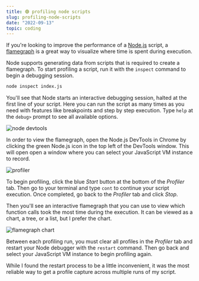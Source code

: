 ```yaml
---
title: 🟢 profiling node scripts
slug: profiling-node-scripts
date: "2022-09-13"
topic: coding
---
```


If you're looking to improve the performance of a [Node.js][node] script, a [flamegraph][flamegraph] is a great way to visualize where time is spent during execution.

Node supports generating data from scripts that is required to create a flamegraph. To start profiling a script, run it with the `inspect` command to begin a debugging session.

```bash
node inspect index.js
```

You'll see that Node starts an interactive debugging session, halted at the first line of your script. Here you can run the script as many times as you need with features like breakpoints and step by step execution. Type `help` at the `debug>` prompt to see all available options.

![node devtools][node-devtools]

In order to view the flamegraph, open the Node.js DevTools in Chrome by clicking the green Node.js icon in the top left of the DevTools window. This will open open a window where you can select your JavaScript VM instance to record.

![profiler][profiler]

To begin profiling, click the blue _Start_ button at the bottom of the _Profiler_ tab. Then go to your terminal and type `cont` to continue your script execution. Once completed, go back to the _Profiler_ tab and click _Stop_.

Then you'll see an interactive flamegraph that you can use to view which function calls took the most time during the execution. It can be viewed as a chart, a tree, or a list, but I prefer the chart.

![flamegraph chart][flamegraph-chart]

Between each profiling run, you must clear all profiles in the _Profiler_ tab and restart your Node debugger with the `restart` command. Then go back and select your JavaScript VM instance to begin profiling again.

While I found the restart process to be a little inconvenient, it was the most reliable way to get a profile capture across multiple runs of my script.

[node]: https://nodejs.org
[flamegraph]: https://brendangregg.com/flamegraphs.html
[node-devtools]: https://res.cloudinary.com/bradgarropy/image/upload/f_auto,q_auto/bradgarropy.com/posts/node-devtools.png
[profiler]: https://res.cloudinary.com/bradgarropy/image/upload/f_auto,q_auto/bradgarropy.com/posts/profiler.png
[flamegraph-chart]: https://res.cloudinary.com/bradgarropy/image/upload/f_auto,q_auto/bradgarropy.com/posts/flamegraph-chart.png
